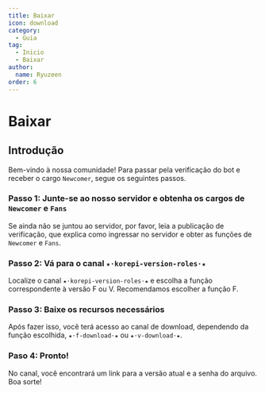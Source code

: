 ```yaml
---
title: Baixar
icon: download
category:
  - Guia
tag:
  - Inicio
  - Baixar
author:
  name: Ryuzeen
order: 6
---
```


# Baixar

## Introdução

Bem-vindo à nossa comunidade! Para passar pela verificação do bot e receber o cargo `Newcomer`, segue os seguintes passos.

### Passo 1: Junte-se ao nosso servidor e obtenha os cargos de `Newcomer` e `Fans`

Se ainda não se juntou ao servidor, por favor, leia a publicação de verificação, que explica como ingressar no servidor e obter as funções de `Newcomer` e `Fans`.

### Passo 2: Vá para o canal `★⋅korepi-version-roles⋅★`

Localize o canal `★⋅korepi-version-roles⋅★` e escolha a função correspondente à versão F ou V. Recomendamos escolher a função F.

### Passo 3: Baixe os recursos necessários

Após fazer isso, você terá acesso ao canal de download, dependendo da função escolhida, `★⋅f-download⋅★` ou `★⋅v-download⋅★`.

### Paso 4: Pronto!

No canal, você encontrará um link para a versão atual e a senha do arquivo. Boa sorte!

